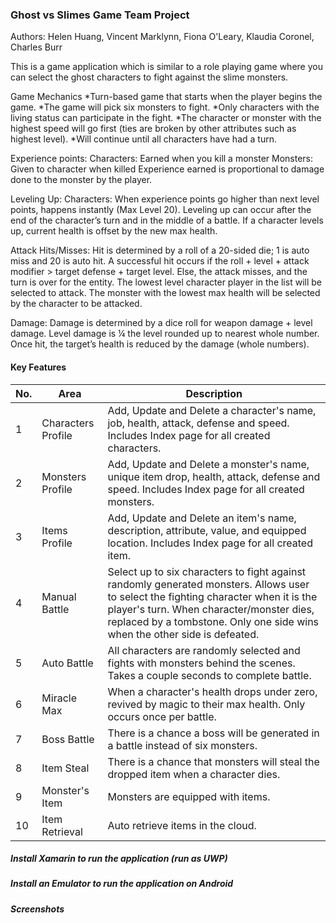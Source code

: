 ### Ghost vs Slimes Game Team Project

Authors: Helen Huang, Vincent Marklynn, Fiona O'Leary, Klaudia Coronel, Charles Burr

This is a game application which is similar to a role playing game where you can select the ghost characters to fight against the slime monsters. 

Game Mechanics
*Turn-based game that starts when the player begins the game.
*The game will pick six monsters to fight.
*Only characters with the living status can participate in the fight.
*The character or monster with the highest speed will go first (ties are broken by other attributes such as highest level).
*Will continue until all characters have had a turn.
 
Experience points:
Characters: Earned when you kill a monster
Monsters: Given to character when killed
Experience earned is proportional to damage done to the monster by the player.
 
Leveling Up:
Characters: When experience points go higher than next level points, happens instantly (Max Level 20). Leveling up can occur after the end of the character’s turn and in the middle of a battle. If a character levels up, current health is offset by the new max health.
 
Attack Hits/Misses:
Hit is determined by a roll of a 20-sided die; 1 is auto miss and 20 is auto hit.
A successful hit occurs if the roll + level + attack modifier > target defense + target level.
Else, the attack misses, and the turn is over for the entity.
The lowest level character player in the list will be selected to attack.
The monster with the lowest max health will be selected by the character to be attacked.
 
Damage:
Damage is determined by a dice roll for weapon damage + level damage. Level damage is ¼ the level rounded up to nearest whole number.
Once hit, the target’s health is reduced by the damage (whole numbers).
 

#### Key Features
| No. | Area |  Description |
| --- | ---- | ------------ |
| 1 | Characters Profile | Add, Update and Delete a character's name, job, health, attack, defense and speed. Includes Index page for all created characters. |
| 2 | Monsters Profile | Add, Update and Delete a monster's name, unique item drop, health, attack, defense and speed. Includes Index page for all created monsters. |
| 3 | Items Profile | Add, Update and Delete an item's name, description, attribute, value, and equipped location. Includes Index page for all created item. |
| 4 | Manual Battle | Select up to six characters to fight against randomly generated monsters. Allows user to select the fighting character when it is the player's turn. When character/monster dies, replaced by a tombstone. Only one side wins when the other side is defeated. |
| 5 | Auto Battle | All characters are randomly selected and fights with monsters behind the scenes. Takes a couple seconds to complete battle. |
| 6	| Miracle Max | When a character's health drops under zero, revived by magic to their max health. Only occurs once per battle. |
| 7 | Boss Battle | There is a chance a boss will be generated in a battle instead of six monsters. |
| 8 | Item Steal | There is a chance that monsters will steal the dropped item when a character dies. |
| 9 | Monster's Item | Monsters are equipped with items. |
| 10 | Item Retrieval | Auto retrieve items in the cloud. |


##### Install Xamarin to run the application (run as UWP)

##### Install an Emulator to run the application on Android

##### Screenshots


